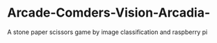 # Arcade-Comders-Vision-Arcadia-
A stone paper scissors game by image classification and raspberry pi

